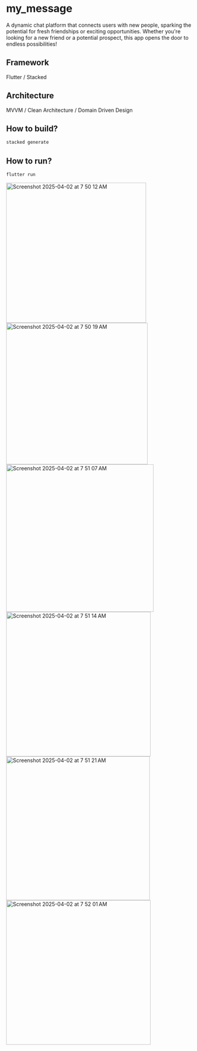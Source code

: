 # my_message

A dynamic chat platform that connects users with new people, sparking the potential for fresh friendships or exciting opportunities. Whether you're looking for a new friend or a potential prospect, this app opens the door to endless possibilities!

## Framework
Flutter / Stacked

## Architecture
MVVM / Clean Architecture / Domain Driven Design


## How to build?

```bash
stacked generate
```

## How to run?

```bash
flutter run
```

<img width="377" alt="Screenshot 2025-04-02 at 7 50 12 AM" src="https://github.com/user-attachments/assets/bca88e4e-671b-4576-885b-ea4e4698194f" />
<img width="381" alt="Screenshot 2025-04-02 at 7 50 19 AM" src="https://github.com/user-attachments/assets/79a930d2-80c2-4854-8421-ec15298bc8d4" />
<img width="397" alt="Screenshot 2025-04-02 at 7 51 07 AM" src="https://github.com/user-attachments/assets/0c096671-8416-4ed1-a6d0-95bed827c89a" />
<img width="389" alt="Screenshot 2025-04-02 at 7 51 14 AM" src="https://github.com/user-attachments/assets/f074b239-7e32-40cb-8e0f-7dd19fd815fe" />
<img width="387" alt="Screenshot 2025-04-02 at 7 51 21 AM" src="https://github.com/user-attachments/assets/d8e6c837-9834-4863-bee8-1b33a16304cf" />
<img width="389" alt="Screenshot 2025-04-02 at 7 52 01 AM" src="https://github.com/user-attachments/assets/43d60dfb-ef5f-4daf-bef7-cb3b0123e118" />

